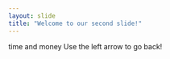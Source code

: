 ```yaml
---
layout: slide
title: "Welcome to our second slide!"
---
```

time and money
Use the left arrow to go back!
